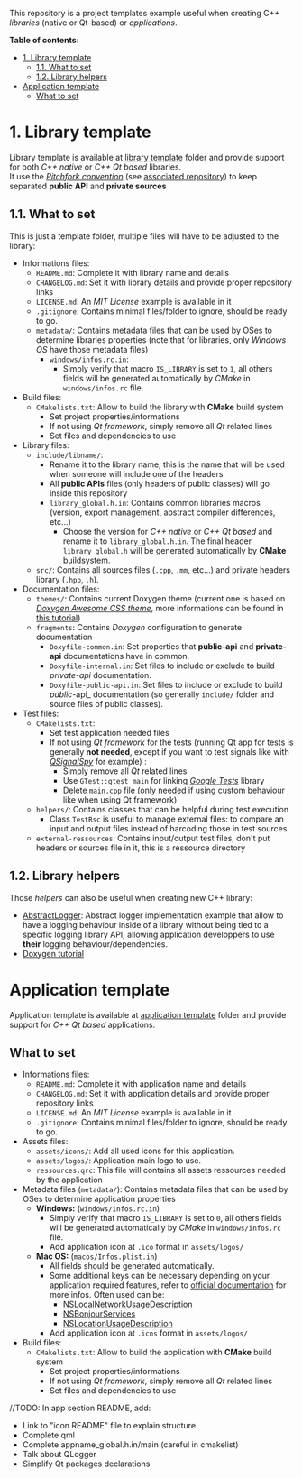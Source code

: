 This repository is a project templates example useful when creating C++ _libraries_ (native or Qt-based) or _applications_.

**Table of contents:**
- [1. Library template](#1-library-template)
  - [1.1. What to set](#11-what-to-set)
  - [1.2. Library helpers](#12-library-helpers)
- [Application template](#application-template)
  - [What to set](#what-to-set)

# 1. Library template

Library template is available at [library template][template-lib] folder and provide support for both _C++ native_ or _C++ Qt based_ libraries.  
It use the [_Pitchfork convention_][pitchfork-web] (see [associated repository][pitchfork-repo]) to keep separated **public API** and **private sources**

## 1.1. What to set

This is just a template folder, multiple files will have to be adjusted to the library:
- Informations files:
  - `README.md`: Complete it with library name and details
  - `CHANGELOG.md`: Set it with library details and provide proper repository links
  - `LICENSE.md`: An _MIT License_ example is available in it
  - `.gitignore`: Contains minimal files/folder to ignore, should be ready to go.
  - `metadata/`: Contains metadata files that can be used by OSes to determine libraries properties (note that for libraries, only _Windows OS_ have those metadata files)
    - `windows/infos.rc.in`:
      - Simply verify that macro `IS_LIBRARY` is set to `1`, all others fields will be generated automatically by _CMake_ in `windows/infos.rc` file.
- Build files:
  - `CMakelists.txt`: Allow to build the library with **CMake** build system
    - Set project properties/informations
    - If not using _Qt framework_, simply remove all _Qt_ related lines
    - Set files and dependencies to use
- Library files:
  - `include/libname/`:
    - Rename it to the library name, this is the name that will be used when someone will include one of the headers
    - All **public APIs** files (only headers of public classes) will go inside this repository
    - `library_global.h.in`: Contains common libraries macros (version, export management, abstract compiler differences, etc...)
      - Choose the version for _C++ native_ or _C++ Qt based_ and rename it to `library_global.h.in`. The final header `library_global.h` will be generated automatically by **CMake** buildsystem.
  - `src/`: Contains all sources files (`.cpp`, `.mm`, etc...) and private headers library (`.hpp`, `.h`).
- Documentation files:
  - `themes/`: Contains current Doxygen theme (current one is based on _[Doxygen Awesome CSS theme][repo-doxy-theme-awesome]_, more informations can be found in [this tutorial][tuto-doxygen])
  - `fragments`: Contains _Doxygen_ configuration to generate documentation
    - `Doxyfile-common.in`: Set properties that **public-api** and **private-api** documentations have in common.
    - `Doxyfile-internal.in`: Set files to include or exclude to build _private-api_ documentation.
    - `Doxyfile-public-api.in`: Set files to include or exclude to build _public_-api_ documentation (so generally `include/` folder and source files of public classes).
- Test files:
  - `CMakelists.txt`:
    - Set test application needed files
    - If not using _Qt framework_ for the tests (running Qt app for tests is generally **not needed**, except if you want to test signals like with [_QSignalSpy_][qt-class-qsignalspy] for example) : 
      - Simply remove all _Qt_ related lines
      - Use `GTest::gtest_main` for linking _[Google Tests][repo-gtest]_ library
      - Delete `main.cpp` file (only needed if using custom behaviour like when using Qt framework)
  - `helpers/`: Contains classes that can be helpful during test execution
    - Class `TestRsc` is useful to manage external files: to compare an input and output files instead of harcoding those in test sources
  - `external-ressources`: Contains input/output test files, don't put headers or sources file in it, this is a ressource directory

## 1.2. Library helpers

Those _helpers_ can also be useful when creating new C++ library:
- [AbstractLogger][repo-helper-abstract-logger]: Abstract logger implementation example that allow to have a logging behaviour inside of a library without being tied to a specific logging library API, allowing application developpers to use **their** logging behaviour/dependencies.
- [Doxygen tutorial][tuto-doxygen]

# Application template

Application template is available at [application template][template-app] folder and provide support for _C++ Qt based_ applications.  

## What to set

- Informations files:
  - `README.md`: Complete it with application name and details
  - `CHANGELOG.md`: Set it with application details and provide proper repository links
  - `LICENSE.md`: An _MIT License_ example is available in it
  - `.gitignore`: Contains minimal files/folder to ignore, should be ready to go.
- Assets files:
  - `assets/icons/`: Add all used icons for this application.
  - `assets/logos/`: Application main logo to use.
  - `ressources.qrc`: This file will contains all assets ressources needed by the application
- Metadata files (`metadata/`): Contains metadata files that can be used by OSes to determine application properties
  - **Windows:** (`windows/infos.rc.in`)
    - Simply verify that macro `IS_LIBRARY` is set to `0`, all others fields will be generated automatically by _CMake_ in `windows/infos.rc` file.
    - Add application icon at `.ico` format in `assets/logos/`
  - **Mac OS:** (`macos/Infos.plist.in`)
    - All fields should be generated automatically.
    - Some additional keys can be necessary depending on your application required features, refer to [official documentation][macos-metadata-doc] for more infos. Often used can be:
      - [NSLocalNetworkUsageDescription][macos-perm-network]
      - [NSBonjourServices][macos-perm-bonjour]
      - [NSLocationUsageDescription][macos-perm-location]
    - Add application icon at `.icns` format in `assets/logos/`
- Build files:
  - `CMakelists.txt`: Allow to build the application with **CMake** build system
    - Set project properties/informations
    - If not using _Qt framework_, simply remove all _Qt_ related lines
    - Set files and dependencies to use

//TODO: In app section README, add:
- Link to "icon README" file to explain structure
- Complete qml
- Complete appname_global.h.in/main (careful in cmakelist)
- Talk about QLogger
- Simplify Qt packages declarations

<!-- Links of this reposiory -->
[template-app]: app-template/
[template-lib]: library-template/

<!-- External links -->
[macos-metadata-doc]: https://developer.apple.com/documentation/bundleresources/information-property-list?language=objc
[macos-perm-network]: https://developer.apple.com/documentation/bundleresources/information-property-list/nslocalnetworkusagedescription/
[macos-perm-bonjour]: https://developer.apple.com/documentation/bundleresources/information-property-list/nsbonjourservices
[macos-perm-location]: https://developer.apple.com/documentation/bundleresources/information-property-list/nslocationusagedescription?language=objc

[pitchfork-repo]: https://github.com/vector-of-bool/pitchfork
[pitchfork-web]: https://web.archive.org/web/20231210061404/https://api.csswg.org/bikeshed/?force=1&url=https://raw.githubusercontent.com/vector-of-bool/pitchfork/develop/data/spec.bs

[qt-class-qsignalspy]: https://doc.qt.io/qt-6/qsignalspy.html

[repo-doxy-theme-awesome]: https://github.com/jothepro/doxygen-awesome-css
[repo-gtest]: https://github.com/google/googletest
[repo-helper-abstract-logger]: https://github.com/legerch/AbstractLogger

[tuto-doxygen]: https://github.com/legerch/develop-memo/tree/master/Documentation
